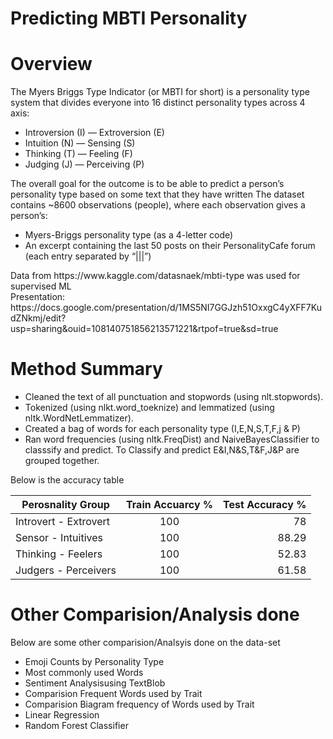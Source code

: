 # Predicting MBTI Personality
<h1> Overview </h1>
<p> 
  The Myers Briggs Type Indicator (or MBTI for short) is a personality type system that divides everyone into 16 distinct personality types across 4 axis:
  <ul>
    <li> Introversion (I) — Extroversion (E) </li>
    <li> Intuition (N) — Sensing (S) </li>
    <li> Thinking (T) — Feeling (F) </li>
    <li> Judging (J) — Perceiving (P) </li>
  </ul>
The overall goal for the outcome is to be able to predict a person’s personality type based on some text that they have written
The dataset contains ~8600 observations (people), where each observation gives a person’s:
<ul> 
  <li> Myers-Briggs personality type (as a 4-letter code) </li>
  <li> An excerpt containing the last 50 posts on their PersonalityCafe forum (each entry separated by “|||”) </li>
  </ul>
  Data from https://www.kaggle.com/datasnaek/mbti-type was used for supervised ML<br>
  Presentation: https://docs.google.com/presentation/d/1MS5NI7GGJzh51OxxgC4yXFF7KudZNkmj/edit?usp=sharing&ouid=108140751856213571221&rtpof=true&sd=true
</p>
<h1> Method Summary </h1>
<p>
  <ul>
  <li> Cleaned the text of all punctuation  and stopwords (using nlt.stopwords).</li>
  <li> Tokenized (using nlkt.word_toeknize) and lemmatized (using nltk.WordNetLemmatizer).</li>
  <li> Created a bag of words for each personality type (I,E,N,S,T,F,j & P) </li>
  <li> Ran word frequencies (using nltk.FreqDist) and NaiveBayesClassifier to classsify and predict. To Classify and predict E&I,N&S,T&F,J&P are grouped together.</li>
  </ul>
 Below is the accuracy table
 
| Perosnality Group| Train Accuarcy %|Test Accuracy %
| ------------- |:-------------:| -----:|
| Introvert - Extrovert| 100 | 78 |
| Sensor - Intuitives| 100      |   88.29 |
| Thinking - Feelers | 100      |    52.83 |
| Judgers - Perceivers| 100      |   61.58 |

<h1> Other Comparision/Analysis done </h1>
<p> 
  Below are some other comparision/Analsyis done on the data-set
 <ul>
   <li> Emoji Counts by Personality Type </li>
   <li> Most commonly used Words </li>
   <li> Sentiment Analysisusing TextBlob </li>
   <li> Comparision Frequent Words used by Trait </li>
   <li> Comparision Biagram frequency of  Words used by Trait </li>
   <li> Linear Regression </li>
   <li> Random Forest Classifier </li>
   
   
   
</ul>
</p>
